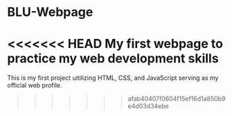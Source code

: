 # BLU-Webpage
<<<<<<< HEAD
My first webpage to practice my web development skills
=======
This is my first project uitilizing HTML, CSS, and JavaScript serving as my official web profile.
>>>>>>> afab40407f0604f15ef16d1a850b9e4d03d34ebe
